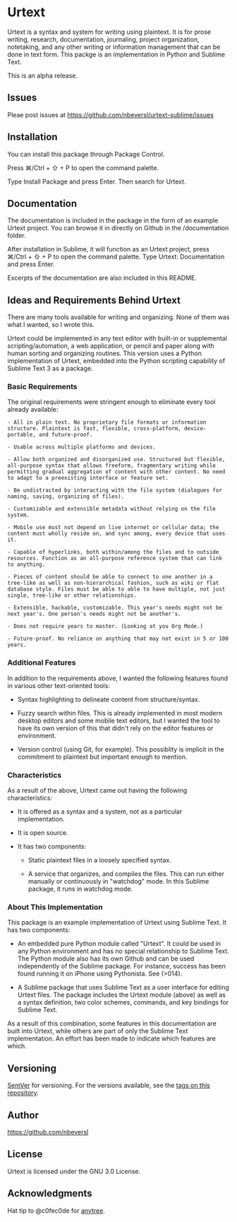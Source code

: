 # Urtext

Urtext is a syntax and system for writing using plaintext. It is for prose writing, research, documentation, journaling, project organization, notetaking, and any other writing or information management that can be done in text form. This packge is an implementation in Python and Sublime Text.

This is an alpha release.

## Issues

Pleae post issues at https://github.com/nbeversl/urtext-sublime/issues

## Installation

You can install this package through Package Control.

Press ⌘/Ctrl + ⇧ + P to open the command palette.

Type Install Package and press Enter. Then search for Urtext.

## Documentation

The documentation is included in the package in the form of an example Urtext project. You can browse it in directly on Github in the /documentation folder.

After installation in Sublime, it will function as an Urtext project, press ⌘/Ctrl + ⇧ + P to open the command palette. Type Urtext: Documentation and press Enter.

Excerpts of the documentation are also included in this README.

## Ideas and Requirements Behind Urtext

 There are many tools available for writing and organizing. None of them was what I wanted, so I wrote this.

 Urtext could be implemented in any text editor with built-in or supplemental scripting/automation, a web application, or pencil and paper along with human sorting and organizing routines. This version uses a Python implementation of Urtext, embedded into the Python scripting capability of Sublime Text 3 as a package. 

### Basic Requirements

 The original requirements were stringent enough to eliminate every tool already available:

   	- All in plain text. No proprietary file formats or information structure. Plaintext is fast, flexible, cross-platform, device-portable, and future-proof.

   	- Usable across multiple platforms and devices.

   	- Allow both organized and disorganized use. Structured but flexible, all-purpose syntax that allows freeform, fragmentary writing while permitting gradual aggregation of content with other content. No need to adapt to a preexisting interface or feature set. 

   	- Be undistracted by interacting with the file system (dialogues for naming, saving, organizing of files).

   	- Customizable and extensible metadata without relying on the file system.

   	- Mobile use must not depend on live internet or cellular data; the content must wholly reside on, and sync among, every device that uses it.

   	- Capable of hyperlinks, both within/among the files and to outside resources. Function as an all-purpose reference system that can link to anything.         

   	- Pieces of content should be able to connect to one another in a tree-like as well as non-hierarchical fashion, such as wiki or flat database style. Files must be able to able to have multiple, not just single, tree-like or other relationships.

   	- Extensible, hackable, customizable. This year's needs might not be next year's. One person's needs might not be another's.

   	- Does not require years to master. (Looking at you Org Mode.)

   	- Future-proof. No reliance on anything that may not exist in 5 or 100 years. 

### Additional Features

In addition to the requirements above, I wanted the following features found in various other text-oriented tools:

   - Syntax highlighting to delineate content from structure/syntax.

   - Fuzzy search within files. This is already implemented in most modern desktop editors and some mobile text editors, but I wanted the tool to have its own version of this that didn't rely on the editor features or environment.

   - Version control (using Git, for example). This possiblity is implicit in the commitment to plaintext but important enough to mention.
           
### Characteristics

As a result of the above, Urtext came out having the following characteristics:
   
   - It is offered as a syntax and a system, not as a particular implementation. 

   - It is open source.

   - It has two components:

      - Static plaintext files in a loosely specified syntax.
      
      - A service that organizes, and compiles the files. This can run either manually or continuously in "watchdog" mode. In this Sublime package, it runs in watchdog mode.

### About This Implementation

This package is an example implementation of Urtext using Sublime Text. It has two components:

   - An embedded pure Python module called "Urtext". It could be used in any Python environment and has no special relationship to Sublime Text. The Python module also has its own Github and can be used independently of the Sublime package. For instance, success has been found running it on iPhone using Pythonista. See (>014).

   - A Sublime package that uses Sublime Text as a user interface for editing Urtext files. The package includes the Urtext module (above) as well as a syntax definition, two color schemes, commands, and key bindings for Sublime Text.    

   As a result of this combination, some features in this documentation are built into Urtext, while others are part of only the Sublime Text implementation. An effort has been made to indicate which features are which. 

## Versioning

[SemVer](http://semver.org/) for versioning. For the versions available, see the [tags on this repository](https://github.com/your/project/tags). 

## Author

https://github.com/nbeversl

## License

Urtext is licensed under the GNU 3.0 License.

## Acknowledgments

Hat tip to @c0fec0de for [anytree](https://github.com/c0fec0de/anytree).

